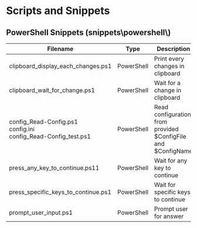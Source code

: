 # Scripts and Snippets

## PowerShell Snippets (snippets\\powershell\\)
| Filename | Type | Description |
|---|---|---|
| clipboard_display_each_changes.ps1 | PowerShell | Print every changes in clipboard |
| clipboard_wait_for_change.ps1 | PowerShell | Wait for a change in clipboard |
| config_Read-Config.ps1<br>config.ini<br>config_Read-Config_test.ps1 | PowerShell | Read configuration from provided \$ConfigFile and \$ConfigName |
| press_any_key_to_continue.ps11 | PowerShell | Wait for any key to continue |
| press_specific_keys_to_continue.ps1 | PowerShell | Wait for specific keys to continue |
| prompt_user_input.ps1 | PowerShell | Prompt user for answer |
